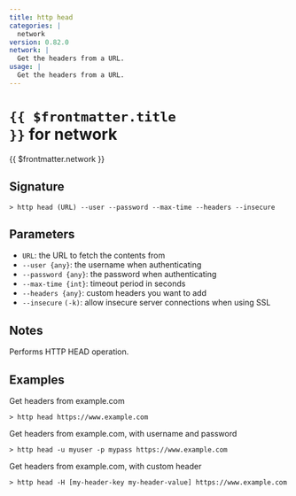 ```yaml
---
title: http head
categories: |
  network
version: 0.82.0
network: |
  Get the headers from a URL.
usage: |
  Get the headers from a URL.
---
```


# <code>{{ $frontmatter.title }}</code> for network

<div class='command-title'>{{ $frontmatter.network }}</div>

## Signature

```> http head (URL) --user --password --max-time --headers --insecure```

## Parameters

 -  `URL`: the URL to fetch the contents from
 -  `--user {any}`: the username when authenticating
 -  `--password {any}`: the password when authenticating
 -  `--max-time {int}`: timeout period in seconds
 -  `--headers {any}`: custom headers you want to add
 -  `--insecure` `(-k)`: allow insecure server connections when using SSL

## Notes
Performs HTTP HEAD operation.
## Examples

Get headers from example.com
```shell
> http head https://www.example.com

```

Get headers from example.com, with username and password
```shell
> http head -u myuser -p mypass https://www.example.com

```

Get headers from example.com, with custom header
```shell
> http head -H [my-header-key my-header-value] https://www.example.com

```
